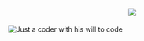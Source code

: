 <h1 align="center">
  <img
    src="https://readme-typing-svg.herokuapp.com?font=Lemon&size=25&duration=3000&pause=1000&color=9883F7&background=95FFE100&center=true&multiline=true&random=false&width=430&height=55&lines=Hi%2C+This+is+Shaurya+Kushwah;Emerging+Data+Scientist%2C+AI+%26+ML+Developer"
  />
</h1>
<picture align ="centre">
 <source media="(prefers-color-scheme: dark)" srcset="D:\GITHUB\Shauryak0303\git1.png">
 <source media="(prefers-color-scheme: light)" srcset="D:\GITHUB\Shauryak0303\git2.png">
 <img alt="Just a coder with his will to code" src="D:\GITHUB\Shauryak0303\git3.png">
</picture>
